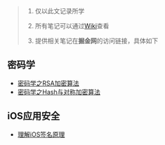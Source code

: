 > 1. 仅以此文记录所学
>
> 2. 所有笔记可以通过[Wiki](https://github.com/ConstantCody/blogs/wiki)查看
>
> 3. 提供相关笔记在**掘金网**的访问链接，具体如下

## 密码学

* [密码学之RSA加密算法](https://juejin.im/post/5da19510f265da5b7a754840)
* [密码学之Hash与对称加密算法](https://juejin.im/post/5dad86796fb9a04e3559870e)

## iOS应用安全
* [理解iOS签名原理](https://juejin.im/post/5db1a7366fb9a02025668bcd)
